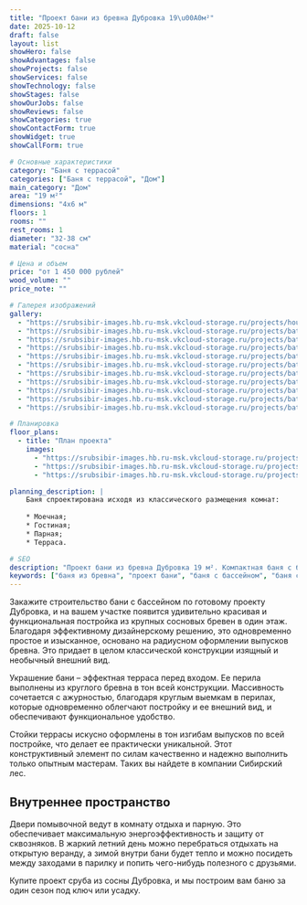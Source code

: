 ```yaml
---
title: "Проект бани из бревна Дубровка 19\u00A0м²"
date: 2025-10-12
draft: false
layout: list
showHero: false
showAdvantages: false
showProjects: false
showServices: false
showTechnology: false
showStages: false
showOurJobs: false
showReviews: false
showCategories: true
showContactForm: true
showWidget: true
showCallForm: true

# Основные характеристики
category: "Баня с террасой"
categories: ["Баня с террасой", "Дом"]
main_category: "Дом"
area: "19 м²"
dimensions: "4х6 м"
floors: 1
rooms: ""
rest_rooms: 1
diameter: "32-38 см"
material: "сосна"

# Цена и объем
price: "от 1 450 000 рублей"
wood_volume: ""
price_note: ""

# Галерея изображений
gallery:
  - "https://srubsibir-images.hb.ru-msk.vkcloud-storage.ru/projects/houses/dubrovla-19/dubrovla-19-1.jpg"
  - "https://srubsibir-images.hb.ru-msk.vkcloud-storage.ru/projects/baths/dubrovla-19/dubrovla-19-2.jpg"
  - "https://srubsibir-images.hb.ru-msk.vkcloud-storage.ru/projects/baths/dubrovla-19/dubrovla-19-3.jpg"
  - "https://srubsibir-images.hb.ru-msk.vkcloud-storage.ru/projects/baths/dubrovla-19/dubrovla-19-4.jpg"
  - "https://srubsibir-images.hb.ru-msk.vkcloud-storage.ru/projects/baths/dubrovla-19/dubrovla-19-5.jpg"
  - "https://srubsibir-images.hb.ru-msk.vkcloud-storage.ru/projects/baths/dubrovla-19/dubrovla-19-6.jpg"
  - "https://srubsibir-images.hb.ru-msk.vkcloud-storage.ru/projects/baths/dubrovla-19/dubrovla-19-7.jpg"
  - "https://srubsibir-images.hb.ru-msk.vkcloud-storage.ru/projects/baths/dubrovla-19/dubrovla-19-8.jpg"
  - "https://srubsibir-images.hb.ru-msk.vkcloud-storage.ru/projects/baths/dubrovla-19/dubrovla-19-9.jpg"
  - "https://srubsibir-images.hb.ru-msk.vkcloud-storage.ru/projects/baths/dubrovla-19/dubrovla-19-10.jpg"
  - "https://srubsibir-images.hb.ru-msk.vkcloud-storage.ru/projects/baths/dubrovla-19/dubrovla-19-11.png"

# Планировка
floor_plans:
  - title: "План проекта"
    images:
      - "https://srubsibir-images.hb.ru-msk.vkcloud-storage.ru/projects/baths/dubrovla-19/dubrovla-19-9.jpg"
      - "https://srubsibir-images.hb.ru-msk.vkcloud-storage.ru/projects/baths/dubrovla-19/dubrovla-19-10.jpg"
      - "https://srubsibir-images.hb.ru-msk.vkcloud-storage.ru/projects/baths/dubrovla-19/dubrovla-19-11.png"

planning_description: |
    Баня спроектирована исходя из классического размещения комнат:
    
    * Моечная;
    * Гостиная;
    * Парная;
    * Терраса.

# SEO
description: "Проект бани из бревна Дубровка 19 м². Компактная баня с бассейном из крупных сосновых бревен диаметром 32-38 см с эффектной террасой."
keywords: ["баня из бревна", "проект бани", "баня с бассейном", "баня с террасой", "сруб из сосны", "баня Дубровка"]
---
```


Закажите строительство бани с бассейном по готовому проекту Дубровка, и на вашем участке появится удивительно красивая и функциональная постройка из крупных сосновых бревен в один этаж. Благодаря эффективному дизайнерскому решению, это одновременно простое и изысканное, основано на радиусном оформлении выпусков бревна. Это придает в целом классической конструкции изящный и необычный внешний вид.

Украшение бани – эффектная терраса перед входом. Ее перила выполнены из круглого бревна в тон всей конструкции. Массивность сочетается с ажурностью, благодаря круглым выемкам в перилах, которые одновременно облегчают постройку и ее внешний вид, и обеспечивают функциональное удобство.

Стойки террасы искусно оформлены в тон изгибам выпусков по всей постройке, что делает ее практически уникальной. Этот конструктивный элемент по силам качественно и надежно выполнить только опытным мастерам. Таких вы найдете в компании Сибирский лес.

## Внутреннее пространство

Двери помывочной ведут в комнату отдыха и парную. Это обеспечивает максимальную энергоэффективность и защиту от сквозняков. В жаркий летний день можно перебраться отдыхать на открытую веранду, а зимой внутри бани будет тепло и можно посидеть между заходами в парилку и попить чего-нибудь полезного с друзьями.

Купите проект сруба из сосны Дубровка, и мы построим вам баню за один сезон под ключ или усадку.